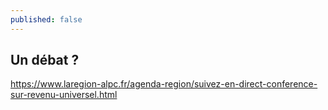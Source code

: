 ```yaml
---
published: false
---
```

## Un débat ?

https://www.laregion-alpc.fr/agenda-region/suivez-en-direct-conference-sur-revenu-universel.html

